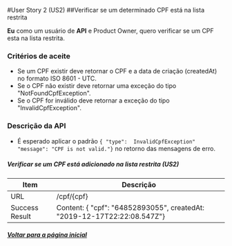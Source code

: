 #User Story 2 (US2)
##Verificar se um determinado CPF está na lista restrita

**Eu** como um usuário de **API** e Product Owner, quero verificar se um CPF esta na lista restrita.

### Critérios de aceite
* Se um CPF existir deve retornar o CPF e a data de criação (createdAt) no formato ISO 8601 - UTC. 
* Se o CPF não existir deve retornar uma exceção do tipo "NotFoundCpfException". 
* Se o CPF for inválido deve retornar a exceção do tipo "InvalidCpfException". 
### Descrição da API
* É esperado aplicar o padrão 
`{ "type":  InvalidCpfException" "message": "CPF is not valid."}`
 no retorno das mensagens de erro.

 ##### Verificar se um CPF está adicionado na lista restrita (US2)

|  Item | Descrição  | 
|---|---|
|  URL | /cpf/{cpf}  |
|  Success Result | Content: { "cpf": "64852893055", createdAt: "2019-12-17T22:22:08.547Z"}  |

##### <a href="../README.md">Voltar para a página inicial</a>